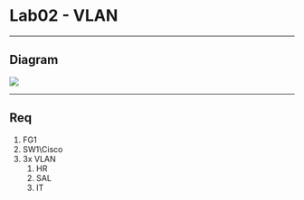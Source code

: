 # Lab02 - VLAN

---

## Diagram
[<img src="https://i.imgur.com/NcFuxTR.png">](https://i.imgur.com/NcFuxTR.png)

---

## Req
1. FG1
2. SW1\Cisco
3. 3x VLAN
   1. HR
   2. SAL
   3. IT
